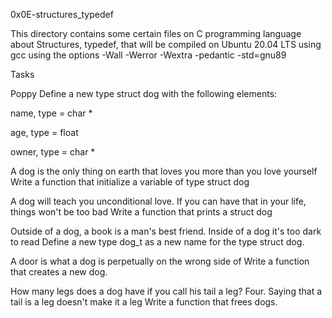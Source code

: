 0x0E-structures_typedef

This directory contains some certain files on C programming language about Structures, typedef, that will be compiled on Ubuntu 20.04 LTS using gcc using the options -Wall -Werror -Wextra -pedantic -std=gnu89

Tasks

Poppy
Define a new type struct dog with the following elements:

name, type = char *

age, type = float

owner, type = char *

A dog is the only thing on earth that loves you more than you love yourself
Write a function that initialize a variable of type struct dog

A dog will teach you unconditional love. If you can have that in your life, things won't be too bad
Write a function that prints a struct dog

Outside of a dog, a book is a man's best friend. Inside of a dog it's too dark to read
Define a new type dog_t as a new name for the type struct dog.

A door is what a dog is perpetually on the wrong side of
Write a function that creates a new dog.

How many legs does a dog have if you call his tail a leg? Four. Saying that a tail is a leg doesn't make it a leg
Write a function that frees dogs.
